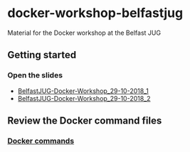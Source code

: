 # docker-workshop-belfastjug
Material for the Docker workshop at the Belfast JUG

## Getting started
### Open the slides
  - [BelfastJUG-Docker-Workshop_29-10-2018_1](BelfastJUG-Docker-Workshop_29-10-2018_1.pdf)
  - [BelfastJUG-Docker-Workshop_29-10-2018_2](BelfastJUG-Docker-Workshop_29-10-2018_2.pdf)

## Review the Docker command files
### [Docker commands](Docker-commands)
